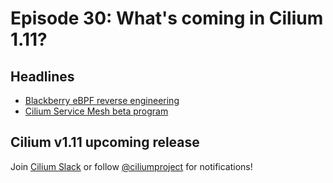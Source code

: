 # Episode 30: What's coming in Cilium 1.11?

## Headlines

* [Blackberry eBPF reverse engineering](https://blogs.blackberry.com/en/2021/12/reverse-engineering-ebpfkit-rootkit-with-blackberrys-free-ida-processor-tool)
* [Cilium Service Mesh beta program](https://cilium.io/blog/2021/12/01/cilium-service-mesh-beta)

## Cilium v1.11 upcoming release 

Join [Cilium Slack](http://slack.cilium.io) or follow [@ciliumproject](https://twitter.com/ciliumproject) for notifications!